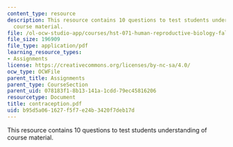 ```yaml
---
content_type: resource
description: This resource contains 10 questions to test students understanding of
  course material.
file: /ol-ocw-studio-app/courses/hst-071-human-reproductive-biology-fall-2005/b95d5a061627f5f7e24b3420f7deb17d_contraception.pdf
file_size: 196909
file_type: application/pdf
learning_resource_types:
- Assignments
license: https://creativecommons.org/licenses/by-nc-sa/4.0/
ocw_type: OCWFile
parent_title: Assignments
parent_type: CourseSection
parent_uid: 078183f1-8b13-141a-1cdd-79ec45816206
resourcetype: Document
title: contraception.pdf
uid: b95d5a06-1627-f5f7-e24b-3420f7deb17d
---
```

This resource contains 10 questions to test students understanding of course material.